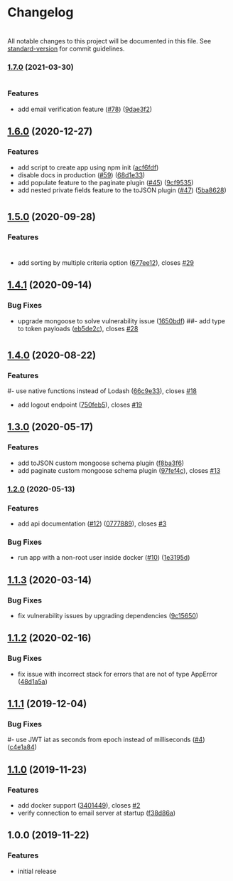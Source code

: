 # Changelog
#
All notable changes to this project will be documented in this file. See [standard-version](https://github.com/conventional-changelog/standard-version) for commit guidelines.

### [1.7.0](https://github.com/hagopj13/node-express-boilerplate/compare/v1.6.0...v1.7.0) (2021-03-30)
#
### Features

- add email verification feature ([#78](https://github.com/hagopj13/node-express-boilerplate/pull/78)) ([9dae3f2](https://github.com/hagopj13/node-express-boilerplate/commit/9dae3f27df371103b6a9f96924980d2d8d7ba14e))

## [1.6.0](https://github.com/hagopj13/node-express-boilerplate/compare/v1.5.0...v1.6.0) (2020-12-27)

### Features

- add script to create app using npm init ([acf6fdf](https://github.com/hagopj13/node-express-boilerplate/commit/acf6fdfd105bba476efb171f8cd92d752ecad691))
- disable docs in production ([#59](https://github.com/hagopj13/node-express-boilerplate/pull/59)) ([68d1e33](https://github.com/hagopj13/node-express-boilerplate/commit/68d1e33194c46df93fc99d6e65ecf5feeecd354b))
- add populate feature to the paginate plugin ([#45](https://github.com/hagopj13/node-express-boilerplate/pull/45)) ([9cf9535](https://github.com/hagopj13/node-express-boilerplate/commit/9cf953553556bc5060821dc630a2d2d5e12da37f))
- add nested private fields feature to the toJSON plugin ([#47](https://github.com/hagopj13/node-express-boilerplate/pull/47)) ([5ba8628](https://github.com/hagopj13/node-express-boilerplate/commit/5ba8628ea18ffc90d39f0b8bb1241bebdb6cf675))
#
## [1.5.0](https://github.com/hagopj13/node-express-boilerplate/compare/v1.4.1...v1.5.0) (2020-09-28)

### Features
#
- add sorting by multiple criteria option ([677ee12](https://github.com/hagopj13/node-express-boilerplate/commit/677ee12808ba1cf02e422498ae464159345dc76f)), closes [#29](https://github.com/hagopj13/node-express-boilerplate/issues/29)

## [1.4.1](https://github.com/hagopj13/node-express-boilerplate/compare/v1.4.0...v1.4.1) (2020-09-14)

### Bug Fixes

- upgrade mongoose to solve vulnerability issue ([1650bdf](https://github.com/hagopj13/node-express-boilerplate/commit/1650bdf1bf36ce13597c0ed3503c7b4abef01ee5))
##- add type to token payloads ([eb5de2c](https://github.com/hagopj13/node-express-boilerplate/commit/eb5de2c7523ac166ca933bff83ef1e87274f3478)), closes [#28](https://github.com/hagopj13/node-express-boilerplate/issues/28)
#
## [1.4.0](https://github.com/hagopj13/node-express-boilerplate/compare/v1.3.0...v1.4.0) (2020-08-22)

### Features

#- use native functions instead of Lodash ([66c9e33](https://github.com/hagopj13/node-express-boilerplate/commit/66c9e33d65c88989634fc485e89b396645670730)), closes [#18](https://github.com/hagopj13/node-express-boilerplate/issues/18)
- add logout endpoint ([750feb5](https://github.com/hagopj13/node-express-boilerplate/commit/750feb5b1ddadb4da6742b445cdb1112a615ace4)), closes [#19](https://github.com/hagopj13/node-express-boilerplate/issues/19)

## [1.3.0](https://github.com/hagopj13/node-express-boilerplate/compare/v1.2.0...v1.3.0) (2020-05-17)

### Features

- add toJSON custom mongoose schema plugin ([f8ba3f6](https://github.com/hagopj13/node-express-boilerplate/commit/f8ba3f619ac42f2030c358fb44095b72fb37013b))
- add paginate custom mongoose schema plugin ([97fef4c](https://github.com/hagopj13/node-express-boilerplate/commit/97fef4cac91c86e4d33e9010705775fa9f160e96)), closes [#13](https://github.com/hagopj13/node-express-boilerplate/issues/13)

### [1.2.0](https://github.com/hagopj13/node-express-boilerplate/compare/v1.1.3...v1.2.0) (2020-05-13)

### Features

- add api documentation ([#12](https://github.com/hagopj13/node-express-boilerplate/pull/12)) ([0777889](https://github.com/hagopj13/node-express-boilerplate/commit/07778894b706ef94e35f87046db112b39b58316c)), closes [#3](https://github.com/hagopj13/node-express-boilerplate/issues/3)

### Bug Fixes

- run app with a non-root user inside docker ([#10](https://github.com/hagopj13/node-express-boilerplate/pull/10)) ([1e3195d](https://github.com/hagopj13/node-express-boilerplate/commit/1e3195d547510d51804028d4ab447cbc53372e48))

## [1.1.3](https://github.com/hagopj13/node-express-boilerplate/compare/v1.1.2...v1.1.3) (2020-03-14)

### Bug Fixes

- fix vulnerability issues by upgrading dependencies ([9c15650](https://github.com/hagopj13/node-express-boilerplate/commit/9c15650acfb0d991b621abc60ba534c904fd3fd1))

## [1.1.2](https://github.com/hagopj13/node-express-boilerplate/compare/v1.1.1...v1.1.2) (2020-02-16)

### Bug Fixes

- fix issue with incorrect stack for errors that are not of type AppError ([48d1a5a](https://github.com/hagopj13/node-express-boilerplate/commit/48d1a5ada5e5fe0975a17b521d3d7a6e1f4cab3b))

## [1.1.1](https://github.com/hagopj13/node-express-boilerplate/compare/v1.1.0...v1.1.1) (2019-12-04)

### Bug Fixes

#- use JWT iat as seconds from epoch instead of milliseconds ([#4](https://github.com/hagopj13/node-express-boilerplate/pull/4)) ([c4e1a84](https://github.com/hagopj13/node-express-boilerplate/commit/c4e1a8487c6d41cc20944a081a13a2a1990de0cd))

## [1.1.0](https://github.com/hagopj13/node-express-boilerplate/compare/v1.0.0...v1.1.0) (2019-11-23)

### Features

- add docker support ([3401449](https://github.com/hagopj13/node-express-boilerplate/commit/340144979cf5e84abb047a891a0b908b01af3645)), closes [#2](https://github.com/hagopj13/node-express-boilerplate/issues/2)
- verify connection to email server at startup ([f38d86a](https://github.com/hagopj13/node-express-boilerplate/commit/f38d86a181f1816d720e009aa94619e25ef4bf93))

## 1.0.0 (2019-11-22)

### Features

- initial release
